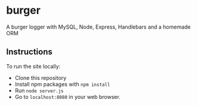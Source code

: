 # burger
A burger logger with MySQL, Node, Express, Handlebars and a homemade ORM

## Instructions
To run the site locally:
 - Clone this repository
 - Install npm packages with `npm install`
 - Run `node server.js`
 - Go to `localhost:8080` in your web browser.
